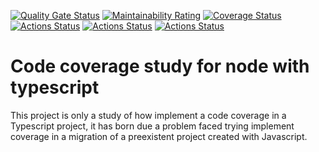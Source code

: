 [![Quality Gate Status](https://sonarcloud.io/api/project_badges/measure?project=ts-code-coverage&metric=alert_status)](https://sonarcloud.io/dashboard?id=ts-code-coverage)
[![Maintainability Rating](https://sonarcloud.io/api/project_badges/measure?project=ts-code-coverage&metric=sqale_rating)](https://sonarcloud.io/dashboard?id=ts-code-coverage)
[![Coverage Status](https://coveralls.io/repos/github/victorfconti/code-coverage-for-typescript/badge.svg?branch=master)](https://coveralls.io/github/victorfconti/code-coverage-for-typescript?branch=master)
[![Actions Status](https://github.com/victorfconti/code-coverage-for-typescript/workflows/Node%20CI/badge.svg)](https://github.com/{owner}/{repo}/actions)
[![Actions Status](https://github.com/victorfconti/code-coverage-for-typescript/workflows/Sonarcloud/badge.svg)](https://github.com/{owner}/{repo}/actions)
[![Actions Status](https://github.com/victorfconti/code-coverage-for-typescript/workflows/TsLint/badge.svg)](https://github.com/{owner}/{repo}/actions)


# Code coverage study for node with typescript

This project is only a study of how implement a code coverage in a Typescript project, it has born due a problem faced trying implement coverage in a migration of a preexistent project created with Javascript.